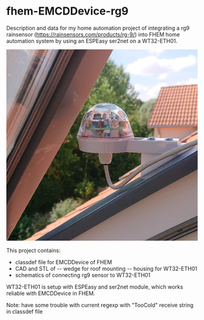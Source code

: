 # fhem-EMCDDevice-rg9

Description and data for my home automation project of integrating a rg9 rainsensor (https://rainsensors.com/products/rg-9/) into FHEM home automation system by using an ESPEasy ser2net on a WT32-ETH01.

![rg9 rainsensor mounted on roof window](blob/rg9_rainsensor_roof.jpg)

This project contains:
- classdef file for EMCDDevice of FHEM
- CAD and STL of
-- wedge for roof mounting
-- housing for WT32-ETH01 
- schematics of connecting rg9 sensor to WT32-ETH01

WT32-ETH01 is setup with ESPEasy and ser2net module, which works reliable with EMCDDevice in FHEM.


Note: have some trouble with current regexp with "TooCold" receive string in classdef file
